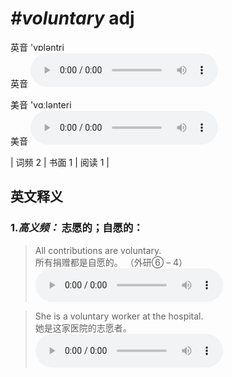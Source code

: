# ***\#voluntary*** adj
英音 'vɒləntri  
英音
<audio src="./media/voluntary-B.aac" controls="controls"></audio>

美音 'vɑːlənteri  
美音
<audio src="./media/voluntary.aac" controls="controls"></audio>



| 词频 2 | 书面 1 | 阅读 1 |  

英文释义
---
### 1.*高义频：* **志愿的；自愿的：**  

 > All contributions are voluntary.  
 > 所有捐赠都是自愿的。  （外研⑥ – 4）  
<audio src="./media/1-voluntary.aac" controls="controls"></audio>

 > She is a voluntary worker at the hospital.  
 > 她是这家医院的志愿者。    
<audio src="./media/2-voluntary.aac" controls="controls"></audio>


